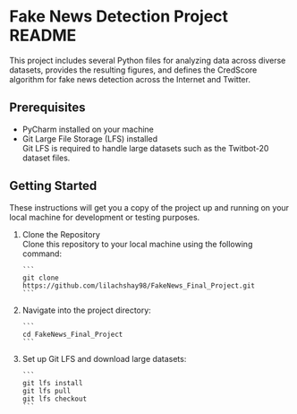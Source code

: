 # Fake News Detection Project README

This project includes several Python files for analyzing data across diverse datasets, provides the resulting figures, and 
defines the CredScore algorithm for fake news detection across the Internet and Twitter.

## Prerequisites

* PyCharm installed on your machine
* Git Large File Storage (LFS) installed  
  Git LFS is required to handle large datasets such as the Twitbot-20 dataset files.

## Getting Started
These instructions will get you a copy of the project up and running on your local machine for development or testing purposes.

1. Clone the Repository  
   Clone this repository to your local machine using the following command:

       ```
       git clone https://github.com/lilachshay98/FakeNews_Final_Project.git
       ```

2. Navigate into the project directory:

       ```
       cd FakeNews_Final_Project
       ```

3. Set up Git LFS and download large datasets:

       ```
       git lfs install
       git lfs pull
       git lfs checkout
       ```

